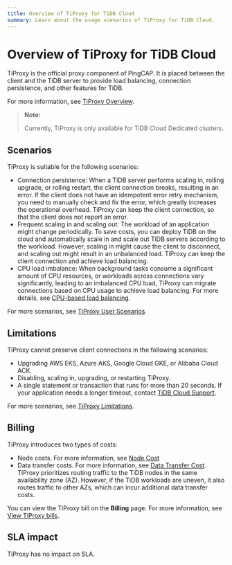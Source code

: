 ```yaml
---
title: Overview of TiProxy for TiDB Cloud
summary: Learn about the usage scenarios of TiProxy for TiDB Cloud.
---
```


# Overview of TiProxy for TiDB Cloud

TiProxy is the official proxy component of PingCAP. It is placed between the client and the TiDB server to provide load balancing, connection persistence, and other features for TiDB.

For more information, see [TiProxy Overview](https://docs.pingcap.com/tidb/stable/tiproxy-overview).

> **Note:**
>
> Currently, TiProxy is only available for TiDB Cloud Dedicated clusters.

## Scenarios

TiProxy is suitable for the following scenarios:

- Connection persistence: When a TiDB server performs scaling in, rolling upgrade, or rolling restart, the client connection breaks, resulting in an error. If the client does not have an idempotent error retry mechanism, you need to manually check and fix the error, which greatly increases the operational overhead. TiProxy can keep the client connection, so that the client does not report an error.
- Frequent scaling in and scaling out: The workload of an application might change periodically. To save costs, you can deploy TiDB on the cloud and automatically scale in and scale out TiDB servers according to the workload. However, scaling in might cause the client to disconnect, and scaling out might result in an unbalanced load. TiProxy can keep the client connection and achieve load balancing.
- CPU load imbalance: When background tasks consume a significant amount of CPU resources, or workloads across connections vary significantly, leading to an imbalanced CPU load, TiProxy can migrate connections based on CPU usage to achieve load balancing. For more details, see [CPU-based load balancing](https://docs.pingcap.com/tidb/stable/tiproxy-load-balance#cpu-based-load-balancing).

For more scenarios, see [TiProxy User Scenarios](https://docs.pingcap.com/tidb/stable/tiproxy-overview#user-scenarios).

## Limitations

TiProxy cannot preserve client connections in the following scenarios:

- Upgrading AWS EKS, Azure AKS, Google Cloud GKE, or Alibaba Cloud ACK.
- Disabling, scaling in, upgrading, or restarting TiProxy.
- A single statement or transaction that runs for more than 20 seconds. If your application needs a longer timeout, contact [TiDB Cloud Support](/tidb-cloud/tidb-cloud-support.md).

For more scenarios, see [TiProxy Limitations](https://docs.pingcap.com/tidb/stable/tiproxy-overview#limitations).

## Billing

TiProxy introduces two types of costs:

- Node costs. For more information, see [Node Cost](https://www.pingcap.com/tidb-dedicated-pricing-details/#node-cost)
- Data transfer costs. For more information, see [Data Transfer Cost](https://www.pingcap.com/tidb-dedicated-pricing-details/#data-transfer-cost). TiProxy prioritizes routing traffic to the TiDB nodes in the same availability zone (AZ). However, if the TiDB workloads are uneven, it also routes traffic to other AZs, which can incur additional data transfer costs.

You can view the TiProxy bill on the **Billing** page. For more information, see [View TiProxy bills](/tidb-cloud/tiproxy-management.md#view-tiproxy-bills).

## SLA impact

TiProxy has no impact on SLA.
